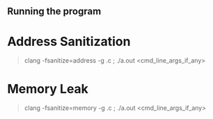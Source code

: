 ## Running the program 
# Address Sanitization
> clang -fsanitize=address -g <file-name>.c ; ./a.out <cmd_line_args_if_any>
# Memory Leak
> clang -fsanitize=memory -g <file-name>.c ; ./a.out <cmd_line_args_if_any>
